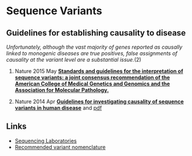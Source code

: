 # Sequence Variants

## Guidelines for establishing causality to disease
*Unfortunately, although the vast majority of genes reported as 
causally linked to monogenic diseases are true positives,
false assignments of causality at the variant level are a 
substantial issue.*(2)

  1) Nature 2015 May [**Standards and guidelines for the interpretation of sequence variants: 
a joint consensus recommendation of the American College of Medical Genetics 
and Genomics and the Association for Molecular Pathology.**](
     http://www.nature.com/gim/journal/v17/n5/full/gim201530a.html)

  2) Nature 2014 Apr [**Guidelines for investigating causality of sequence variants in human disease**](
     http://www.nature.com/nature/journal/v508/n7497/full/nature13127.html) and
     [pdf](doc/papers/2014_Nature_Guidelines_disease_causality.pdf)    

## Links
* [Sequencing Laboratories](https://www.genetests.org/laboratories/)
* [Recommended variant nomenclature](http://www.hgvs.org/mutnomen/recs.html)

